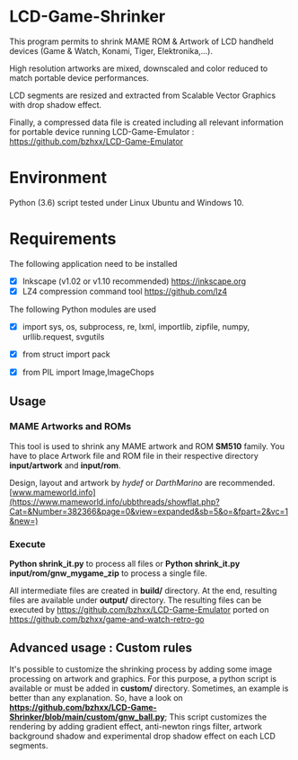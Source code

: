 
# LCD-Game-Shrinker
This program permits to shrink MAME ROM & Artwork of LCD handheld devices (Game & Watch, Konami, Tiger, Elektronika,...).

High resolution artworks are mixed, downscaled and color reduced to match portable device performances.

LCD segments are resized and extracted from Scalable Vector Graphics with drop shadow effect.

Finally, a compressed data file is created including all relevant information for portable device running LCD-Game-Emulator : https://github.com/bzhxx/LCD-Game-Emulator


# Environment
Python (3.6) script tested under Linux Ubuntu and Windows 10.

# Requirements
The following application need to be installed
 - [x] Inkscape (v1.02 or v1.10 recommended) https://inkscape.org
 - [x] LZ4 compression command tool https://github.com/lz4

The following Python modules are used
 - [x] import sys, os, subprocess, re, lxml, importlib, zipfile, numpy, urllib.request, svgutils 
 - [x] from struct import pack
 - [x] from PIL import Image,ImageChops


## Usage
### MAME Artworks and ROMs
This tool is used to shrink any MAME artwork and ROM **SM510** family.
You have to place Artwork file and ROM file in their respective directory **input/artwork** and **input/rom**.

Design, layout and artwork by *hydef* or *DarthMarino* are recommended.
[www.mameworld.info](https://www.mameworld.info/ubbthreads/showflat.php?Cat=&Number=382366&page=0&view=expanded&sb=5&o=&fpart=2&vc=1&new=)


### Execute
**Python shrink_it.py** to process all files or
**Python shrink_it.py input/rom/gnw_mygame_zip** to process a single file.

All intermediate files are created in **build/** directory.
At the end, resulting files are available under **output/** directory.
The resulting files can be executed by https://github.com/bzhxx/LCD-Game-Emulator ported on https://github.com/bzhxx/game-and-watch-retro-go

## Advanced usage : Custom rules
It's possible to customize the shrinking process by adding some image processing on artwork and graphics.
For this purpose, a python script is available or must be added in **custom/** directory. 
Sometimes, an example is better than any explanation. So, have a look on **https://github.com/bzhxx/LCD-Game-Shrinker/blob/main/custom/gnw_ball.py**;
This script customizes the rendering by adding gradient effect, anti-newton rings filter, artwork background shadow and experimental drop shadow effect on each LCD segments.
